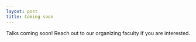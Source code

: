 ```yaml
---
layout: post
title: Coming soon
---
```


Talks coming soon! Reach out to our organizing faculty if you are interested. 